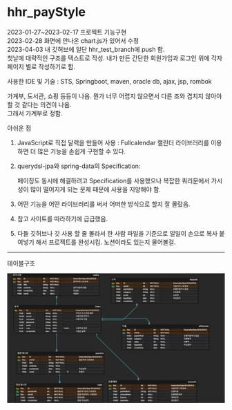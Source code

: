 # hhr_payStyle

2023-01-27~2023-02-17 프로젝트 기능구현  
2023-02-28 화면에 안나온 chart.js가 있어서 수정  
2023-04-03 내 깃허브에 일단 hhr_test_branch에 push 함.  
첫날에 대략적인 구조를 텍스트로 작성. 내가 만든 간단한 회원가입과 로그인 위에 각자 페이지 별로 작성하기로 함.  

사용한 IDE 및 기술 : STS, Springboot, maven, oracle db, ajax, jsp, rombok     
  
가계부, 도서관, 쇼핑 등등이 나옴. 뭔가 너무 어렵지 않으면서 다른 조와 겹치지 않아야 할 것 같다는 의견이 나옴.  
그래서 가계부로 정함.  

아쉬운 점  

1. JavaScript로 직접 달력을 만들어 사용 : Fullcalendar 캘린더 라이브러리를 이용하면 더 많은 기능을 손쉽게 구현할 수 있다.  

2. querydsl-jpa와 spring-data의 Specification:  

    페이징도 동시에 해결하려고 Specification를 사용했으나 복잡한 쿼리문에서 가시성이 많이 떨어지게 되는 문제 때문에 사용을 지양해야 함.  

3. 어떤 기능을 어떤 라이브러리를 써서 어떠한 방식으로 할지 잘 몰랐음.  

4. 참고 사이트를 따라하기에 급급했음.  

5. 다들 깃허브나 깃 사용 할 줄 몰라서 한 사람 파일을 기준으로 일일이 손으로 복사 붙여넣기 해서 프로젝트를 완성시킴. 노션이라도 있는지 물어볼걸.  

----------------   

 테이블구조  
 
<img src="./payStyle 테이블구조.png" width="600px" height="300px" title="Github_Logo"></img>  
